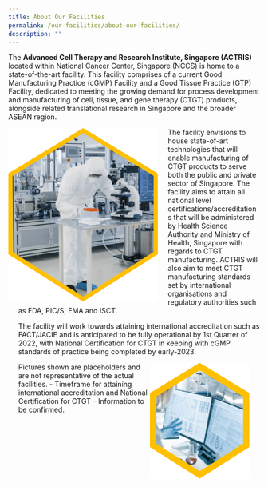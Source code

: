 ```yaml
---
title: About Our Facilities
permalink: /our-facilities/about-our-facilities/
description: ""
---
```

The **Advanced Cell Therapy and Research Institute, Singapore (ACTRIS)** located within National Cancer Center, Singapore (NCCS) is home to a state-of-the-art facility. This facility comprises of a current Good Manufacturing Practice (cGMP) Facility and a Good Tissue Practice (GTP) Facility, dedicated to meeting the growing demand for process development and manufacturing of cell, tissue, and gene therapy (CTGT) products, alongside related translational research in Singapore and the broader ASEAN region.

<div style="margin-right: 20px; float: left;">
	<img src="/images/Our%20Facilities/lark20210224-164900.png" style="width:300px" align="left">
</div>
<div style="margin-left: 20px;">
	<p>The facility envisions to house state-of-art technologies that will enable manufacturing of CTGT products to serve both the public and private sector of Singapore. The facility aims to attain all national level certifications/accreditations that will be administered by Health Science Authority and Ministry of Health, Singapore with regards to CTGT manufacturing. ACTRIS will also aim to meet
CTGT manufacturing standards set by international organisations and regulatory authorities such as FDA, PIC/S, EMA and ISCT. 

The facility will work towards attaining international accreditation such as
FACT/JACIE and is anticipated to be fully operational by 1st Quarter of 2022, with National Certification for CTGT in keeping with cGMP standards of practice being completed by early-2023.</p>
	</div>
	

<div style="margin-right: 20px; float: right;">
	<img src="/images/Our%20Facilities/lark20210224-164911.png" style="width:200px" align="right">
</div>

<div style="margin-left: 20px;">
<p>Pictures shown are placeholders and are not representative of the actual facilities.
- Timeframe for attaining international accreditation and National Certification for CTGT – Information to be confirmed.</p>
</div>